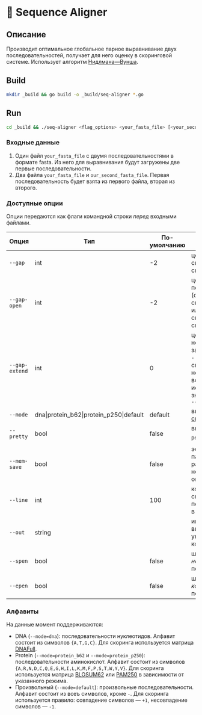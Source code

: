 # 🧪 Sequence Aligner

## Описание

Производит оптимальное глобальное парное выравнивание двух последовательностей, получает для него оценку в скоринговой системе. Использует алгоритм [Нидлмана—Вунша](https://en.wikipedia.org/wiki/Needleman%E2%80%93Wunsch_algorithm).

## Build

```bash
mkdir _build && go build -o _build/seq-aligner *.go
```

## Run

```bash
cd _build && ./seq-aligner <flag_options> <your_fasta_file> [<your_second_fasta_file>]
```

### Входные данные

1. Один файл `your_fasta_file` с двумя последовательностями в формате fasta. Из него для выравнивания будут загружены две первые последовательности.
2. Два файла `your_fasta_file` и `our_second_fasta_file`. Первая последовательность будет взята из первого файла, вторая из второго.

### Доступные опции

Опции передаются как флаги командной строки _перед_ входными файлами.

| Опция   |      Тип      |  По-умолчанию | Описание |
|----------|---------------|-------|-------|
| `--gap` | int | -2 | цена установки `-` в скоринговой системе |
| `--gap-open` | int | -2 | цена установки первого (следующего 1-м символом строки или после буквы) `-` в скоринговой системе |
| `--gap-extend` | int | 0 | цена установки новых `-` следующих за существующими `-` в скоринговой системе. Если флаг не передан, то всегда используется значение параметра `--gap` |
| `--mode` | dna\|protein_b62\|protein_p250\|default | default | выбор [алфавита и скоринга](#алфавиты) |
| `--pretty` | bool | false | вывод в `🦄🌈⭐красивом режиме⭐🌈🦄` |
| `--mem-save` | bool | false | эффективный по памяти режим работы с незначительными ограничениями |
| `--line` | int | 100 | количество символов последовательности в одной строке |
| `--out` | string |  | имя файла для вывода, если не указано, вывод в консоль |
| `--spen` | bool | false | штрафовать за `-` в _начале_ последовательности |
| `--epen` | bool | false | штрафовать за `-` в _конце_ последовательности |

### Алфавиты

На данные момент поддерживаются:

* DNA (`--mode=dna`): последовательности нуклеотидов. Алфавит состоит из символов `{A,T,G,C}`. Для скоринга используется матрица [DNAFull](http://rosalind.info/glossary/dnafull/).
* Protein (`--mode=protein_b62` и `--mode=protein_p250`): последовательности аминокислот. Алфавит состоит из символов `{A,R,N,D,C,Q,E,G,H,I,L,K,M,F,P,S,T,W,Y,V}`. Для скоринга используется матрица [BLOSUM62](https://www.ncbi.nlm.nih.gov/Class/BLAST/BLOSUM62.txt) или [PAM250](https://www.ncbi.nlm.nih.gov/IEB/ToolBox/C_DOC/lxr/source/data/PAM250) в зависимости от указанного режима.
* Произвольный (`--mode=default`): произвольные последовательности. Алфавит состоит из всеъ символов, кроме `-`. Для скоринга используется правило: совпадение символов — `+1`, несовпадение символов — `-1`.
